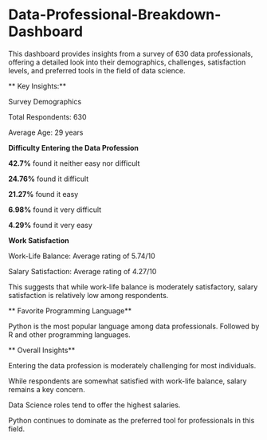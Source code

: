 # Data-Professional-Breakdown-Dashboard
This dashboard provides insights from a survey of 630 data professionals, offering a detailed look into their demographics, challenges, satisfaction levels, and preferred tools in the field of data science.

** Key Insights:**

Survey Demographics

Total Respondents: 630

Average Age: 29 years

**Difficulty Entering the Data Profession**

**42.7%** found it neither easy nor difficult

**24.76%** found it difficult

**21.27%** found it easy

**6.98%** found it very difficult

**4.29%** found it very easy

**Work Satisfaction**

Work-Life Balance: Average rating of 5.74/10

Salary Satisfaction: Average rating of 4.27/10

This suggests that while work-life balance is moderately satisfactory, salary satisfaction is relatively low among respondents.

** Favorite Programming Language**

Python is the most popular language among data professionals.
Followed by R and other programming languages.

** Overall Insights**

Entering the data profession is moderately challenging for most individuals.

While respondents are somewhat satisfied with work-life balance, salary remains a key concern.

Data Science roles tend to offer the highest salaries.

Python continues to dominate as the preferred tool for professionals in this field.
